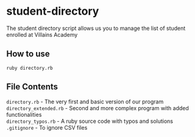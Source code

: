 # student-directory

The student directory script allows us you to manage the list of student enrolled at Villains Academy

## How to use
```shell
ruby directory.rb
```
## File Contents
`directory.rb` - The very first and basic version of our program\
`directory_extended.rb` - Second and more complex program with added functionalities\
`directory_typos.rb` - A ruby source code with typos and solutions\
`.gitignore` - To ignore CSV files
